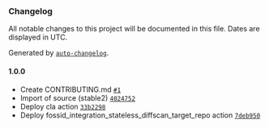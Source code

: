 ### Changelog

All notable changes to this project will be documented in this file. Dates are displayed in UTC.

Generated by [`auto-changelog`](https://github.com/CookPete/auto-changelog).

#### 1.0.0

- Create CONTRIBUTING.md [`#1`](https://github.com/rdkcentral/platform-manager/pull/1)
- Import of source (stable2) [`4024752`](https://github.com/rdkcentral/platform-manager/commit/4024752c7df6f21737d35d9fda223cf1d88f4cd8)
- Deploy cla action [`33b2298`](https://github.com/rdkcentral/platform-manager/commit/33b22984df24830e706efc535b3cdbc33eba7894)
- Deploy fossid_integration_stateless_diffscan_target_repo action [`7deb950`](https://github.com/rdkcentral/platform-manager/commit/7deb9505e1bcbd19caf976ec4810eab83bb85e2a)
